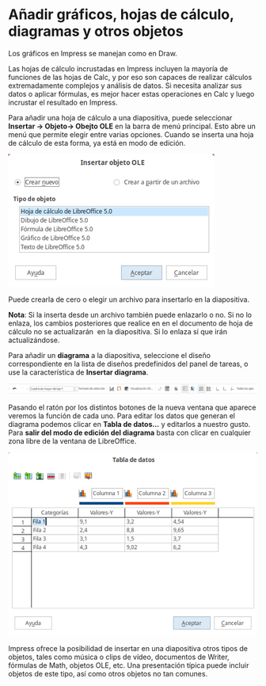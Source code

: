 
# Añadir gráficos, hojas de cálculo, diagramas y otros objetos

Los gráficos en Impress se manejan como en Draw.

Las hojas de cálculo incrustadas en Impress incluyen la mayoría de funciones de las hojas de Calc, y por eso son capaces de realizar cálculos extremadamente complejos y análisis de datos. Si necesita analizar sus datos o aplicar fórmulas, es mejor hacer estas operaciones en Calc y luego incrustar el resultado en Impress.

Para añadir una hoja de cálculo a una diapositiva, puede seleccionar **Insertar → Objeto→ Obejto OLE** en la barra de menú principal. Esto abre un menú que permite elegir entre varias opciones. Cuando se inserta una hoja de cálculo de esta forma, ya está en modo de edición.

![](https://raw.githubusercontent.com/catedu/libreOffice-la-suite-ofimatica-libre/master/img/Insertar_objeto_OLE_401.png)

Puede crearla de cero o elegir un archivo para insertarlo en la diapositiva.

**Nota**: Si la inserta desde un archivo también puede enlazarlo o no. Si no lo enlaza, los cambios posteriores que realice en en el documento de hoja de cálculo no se actualizarán  en la diapositiva. Si lo enlaza sí que irán actualizándose.

Para añadir un **diagrama** a la diapositiva, seleccione el diseño correspondiente en la lista de diseños predefinidos del panel de tareas, o use la característica de **Insertar diagrama**.

![](https://raw.githubusercontent.com/catedu/libreOffice-la-suite-ofimatica-libre/master/img/Seleccion_403.png)

Pasando el ratón por los distintos botones de la nueva ventana que aparece veremos la función de cada uno. Para editar los datos que generan el diagrama podemos clicar en **Tabla de datos...** y editarlos a nuestro gusto. Para **salir del modo de edición del diagrama** basta con clicar en cualquier zona libre de la ventana de LibreOffice.

![](https://raw.githubusercontent.com/catedu/libreOffice-la-suite-ofimatica-libre/master/img/Tabla_de_datos_404.png)

Impress ofrece la posibilidad de insertar en una diapositiva otros tipos de objetos, tales como música o clips de vídeo, documentos de Writer, fórmulas de Math, objetos OLE, etc. Una presentación típica puede incluir objetos de este tipo, así como otros objetos no tan comunes.

